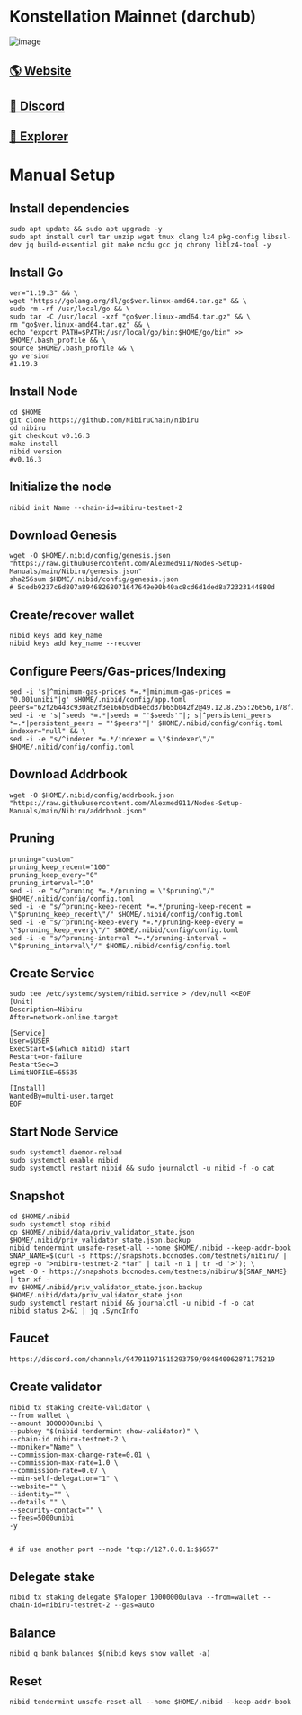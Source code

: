 # Konstellation Mainnet (darchub)

![image](https://ambcrypto.com/wp-content/uploads/2019/06/1RZEWysSh_gGygPwhQPfokA-e1560867196464.png)

## <a href="https://konstellation.tech/">🌎 Website </a>
## <a href="https://discord.gg/fF528PZd">💎 Discord </a>
## <a href="https://www.mintscan.io/konstellation">🚀 Explorer </a>

# Manual Setup

## Install dependencies
```
sudo apt update && sudo apt upgrade -y
sudo apt install curl tar unzip wget tmux clang lz4 pkg-config libssl-dev jq build-essential git make ncdu gcc jq chrony liblz4-tool -y
```
## Install Go
```
ver="1.19.3" && \
wget "https://golang.org/dl/go$ver.linux-amd64.tar.gz" && \
sudo rm -rf /usr/local/go && \
sudo tar -C /usr/local -xzf "go$ver.linux-amd64.tar.gz" && \
rm "go$ver.linux-amd64.tar.gz" && \
echo "export PATH=$PATH:/usr/local/go/bin:$HOME/go/bin" >> $HOME/.bash_profile && \
source $HOME/.bash_profile && \
go version    
#1.19.3
```
## Install Node

```
cd $HOME
git clone https://github.com/NibiruChain/nibiru
cd nibiru
git checkout v0.16.3
make install
nibid version         
#v0.16.3
```
## Initialize the node
```
nibid init Name --chain-id=nibiru-testnet-2
```

## Download Genesis
```
wget -O $HOME/.nibid/config/genesis.json "https://raw.githubusercontent.com/Alexmed911/Nodes-Setup-Manuals/main/Nibiru/genesis.json"
sha256sum $HOME/.nibid/config/genesis.json
# 5cedb9237c6d807a89468268071647649e90b40ac8cd6d1ded8a72323144880d
```
## Create/recover wallet
```
nibid keys add key_name
nibid keys add key_name --recover
```

## Configure Peers/Gas-prices/Indexing
```
sed -i 's|^minimum-gas-prices *=.*|minimum-gas-prices = "0.001unibi"|g' $HOME/.nibid/config/app.toml
peers="62f26443c930a02f3e166b9db4ecd37b65b042f2@49.12.8.255:26656,178f7dd47502283f9245d24ffcc0a0acc9f661cc@135.181.145.58:26656,0fc167f54fc0d63369763b1519e79c3b400c4bb4@65.108.97.58:2486,1a32af5ac53fc3180327c0045c492140e8b8bcb6@144.91.80.171:26656,bd0117a9200937887d854b14a7ea53f7ba2c81ea@185.245.183.192:46656,76d1973e958a340f7109a3d2bda6436b68f3bc6a@173.212.214.154:46656,888f65c496c3cb5ca345d227e01996506a52f65e@185.209.223.127:39656,bef7f536be357a2d69c643128c7f1c8245b76809@65.21.91.50:26656"
sed -i -e 's|^seeds *=.*|seeds = "'$seeds'"|; s|^persistent_peers *=.*|persistent_peers = "'$peers'"|' $HOME/.nibid/config/config.toml
indexer="null" && \
sed -i -e "s/^indexer *=.*/indexer = \"$indexer\"/" $HOME/.nibid/config/config.toml
```
## Download Addrbook
```
wget -O $HOME/.nibid/config/addrbook.json "https://raw.githubusercontent.com/Alexmed911/Nodes-Setup-Manuals/main/Nibiru/addrbook.json"
```
## Pruning
```
pruning="custom"
pruning_keep_recent="100"
pruning_keep_every="0"
pruning_interval="10"
sed -i -e "s/^pruning *=.*/pruning = \"$pruning\"/" $HOME/.nibid/config/config.toml
sed -i -e "s/^pruning-keep-recent *=.*/pruning-keep-recent = \"$pruning_keep_recent\"/" $HOME/.nibid/config/config.toml
sed -i -e "s/^pruning-keep-every *=.*/pruning-keep-every = \"$pruning_keep_every\"/" $HOME/.nibid/config/config.toml
sed -i -e "s/^pruning-interval *=.*/pruning-interval = \"$pruning_interval\"/" $HOME/.nibid/config/config.toml
```
## Create Service
```
sudo tee /etc/systemd/system/nibid.service > /dev/null <<EOF
[Unit]
Description=Nibiru
After=network-online.target

[Service]
User=$USER
ExecStart=$(which nibid) start
Restart=on-failure
RestartSec=3
LimitNOFILE=65535

[Install]
WantedBy=multi-user.target
EOF
```
## Start Node Service
```
sudo systemctl daemon-reload
sudo systemctl enable nibid
sudo systemctl restart nibid && sudo journalctl -u nibid -f -o cat
```
## Snapshot
```
cd $HOME/.nibid
sudo systemctl stop nibid
cp $HOME/.nibid/data/priv_validator_state.json $HOME/.nibid/priv_validator_state.json.backup
nibid tendermint unsafe-reset-all --home $HOME/.nibid --keep-addr-book
SNAP_NAME=$(curl -s https://snapshots.bccnodes.com/testnets/nibiru/ | egrep -o ">nibiru-testnet-2.*tar" | tail -n 1 | tr -d '>'); \
wget -O - https://snapshots.bccnodes.com/testnets/nibiru/${SNAP_NAME} | tar xf -
mv $HOME/.nibid/priv_validator_state.json.backup $HOME/.nibid/data/priv_validator_state.json
sudo systemctl restart nibid && journalctl -u nibid -f -o cat
nibid status 2>&1 | jq .SyncInfo
```
## Faucet
```
https://discord.com/channels/947911971515293759/984840062871175219
```
## Create validator
```
nibid tx staking create-validator \
--from wallet \
--amount 1000000unibi \
--pubkey "$(nibid tendermint show-validator)" \
--chain-id nibiru-testnet-2 \
--moniker="Name" \
--commission-max-change-rate=0.01 \
--commission-max-rate=1.0 \
--commission-rate=0.07 \
--min-self-delegation="1" \
--website="" \
--identity="" \
--details "" \
--security-contact="" \
--fees=5000unibi 
-y

  
# if use another port --node "tcp://127.0.0.1:$$657"
  ``` 
##  Delegate stake
```
nibid tx staking delegate $Valoper 10000000ulava --from=wallet --chain-id=nibiru-testnet-2 --gas=auto
```
##  Balance
```
nibid q bank balances $(nibid keys show wallet -a)
```
##  Reset
```
nibid tendermint unsafe-reset-all --home $HOME/.nibid --keep-addr-book
